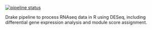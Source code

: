 [![pipeline status](https://gitlab.com/milothepsychic/rnaseq_drake/badges/master/pipeline.svg)](https://gitlab.com/milothepsychic/rnaseq_drake/commits/master)

Drake pipeline to process RNAseq data in R using DESeq, including differential
gene expression analysis and module score assignment.